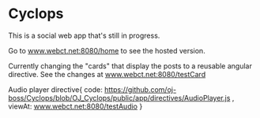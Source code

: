 # Cyclops
This is a social web app that's still in progress. 

Go to www.webct.net:8080/home to see the hosted version.

Currently changing the "cards" that display the posts to a reusable angular directive. See the changes at www.webct.net:8080/testCard

Audio player directive{ 
  code: https://github.com/oj-boss/Cyclops/blob/OJ_Cyclops/public/app/directives/AudioPlayer.js
  , viewAt: www.webct.net:8080/testAudio
}
